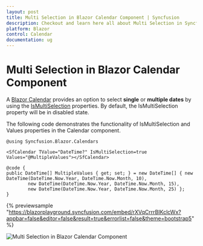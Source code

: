 ```yaml
---
layout: post
title: Multi Selection in Blazor Calendar Component | Syncfusion
description: Checkout and learn here all about Multi Selection in Syncfusion Blazor Calendar component and much more.
platform: Blazor
control: Calendar
documentation: ug
---
```


# Multi Selection in Blazor Calendar Component

A [Blazor Calendar](https://www.syncfusion.com/blazor-components/blazor-calendar) provides an option to select **single** or **multiple dates** by using the [IsMultiSelection](https://help.syncfusion.com/cr/blazor/Syncfusion.Blazor.Calendars.SfCalendar-1.html#Syncfusion_Blazor_Calendars_SfCalendar_1_IsMultiSelection) properties. By default, the IsMultiSelection property will be in disabled state.

The following code demonstrates the functionality of IsMultiSelection and Values properties in the Calendar component.

```cshtml
@using Syncfusion.Blazor.Calendars

<SfCalendar TValue="DateTime?" IsMultiSelection=true Values="@MultipleValues"></SfCalendar>

@code {
public DateTime[] MultipleValues { get; set; } = new DateTime[] { new DateTime(DateTime.Now.Year, DateTime.Now.Month, 10),
        new DateTime(DateTime.Now.Year, DateTime.Now.Month, 15),
        new DateTime(DateTime.Now.Year, DateTime.Now.Month, 25) };
}
```

{% previewsample "https://blazorplayground.syncfusion.com/embed/rXVqCrrrBIKclcWx?appbar=false&editor=false&result=true&errorlist=false&theme=bootstrap5" %}


![Multi Selection in Blazor Calendar Component](./images/blazor-calendar-multi-selection.png)
